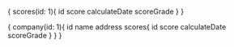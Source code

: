 {
scores(id: 1){
id
score
calculateDate
scoreGrade
    }
}


{
company(id: 1){
id
name
address
scores{
id
score
calculateDate
scoreGrade
}
}
}